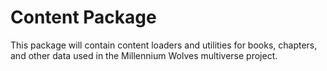 # Content Package

This package will contain content loaders and utilities for books, chapters, and other data used in the Millennium Wolves multiverse project.
